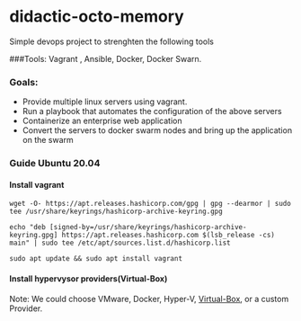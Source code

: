 # didactic-octo-memory

Simple devops project to strenghten the following tools

###Tools:
Vagrant , Ansible, Docker, Docker Swarn.

### Goals:
- Provide multiple linux servers using vagrant.
- Run a playbook that automates the configuration of the above servers
- Containerize an enterprise web application
- Convert the servers to docker swarm nodes and bring up the application on the swarm


### Guide Ubuntu 20.04
#### Install vagrant
```
wget -O- https://apt.releases.hashicorp.com/gpg | gpg --dearmor | sudo tee /usr/share/keyrings/hashicorp-archive-keyring.gpg

echo "deb [signed-by=/usr/share/keyrings/hashicorp-archive-keyring.gpg] https://apt.releases.hashicorp.com $(lsb_release -cs) main" | sudo tee /etc/apt/sources.list.d/hashicorp.list

sudo apt update && sudo apt install vagrant
```

#### Install hypervysor providers(Virtual-Box)
Note: We could choose VMware, Docker, Hyper-V, [Virtual-Box](https://www.virtualbox.org/wiki/Linux_Downloads), or a custom Provider.
